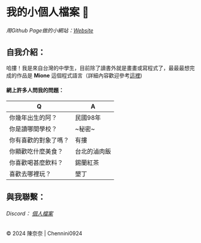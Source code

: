 # 我的小個人檔案 🫠

###### 用Github Page做的小網站：[Website](https://chennini0924.github.io/ChenNini0924/) 

## 自我介紹：
哈摟！我是來自台灣的中學生，目前除了讀書外就是畫畫或寫程式了，最最最想完成的作品是 **Mione** 這個程式語言（詳細內容歡迎參考[這裡](https://github.com/ChenNini0924/Mione))


#### 網上許多人問我的問題：
| Q | A |
| -|-|
|你幾年出生的阿？| 民國98年|
|你是讀哪間學校？| ~秘密~|
|你有喜歡的對象了嗎？|有摟|
|你顯歡吃什麼美食？|台北的滷肉飯|
|你喜歡喝甚麼飲料？|錫蘭紅茶|
|喜歡去哪裡玩？|墾丁|

## 與我聯繫：
###### Discord： [個人檔案](https://discordapp.com/users/1215881890309869661)


<div class="footer">
        &copy; 2024 陳奈奈  |  Chennini0924
</div>
